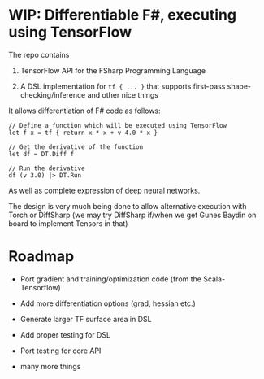 # WIP: Differentiable F#, executing using TensorFlow

The repo contains 

1.	TensorFlow API for the FSharp Programming Language

2.	A DSL implementation for `tf { ... }` that supports first-pass shape-checking/inference and other nice things

It allows differentiation of F# code as follows:

    // Define a function which will be executed using TensorFlow
    let f x = tf { return x * x + v 4.0 * x }

    // Get the derivative of the function
    let df = DT.Diff f

    // Run the derivative 
    df (v 3.0) |> DT.Run

As well as complete expression of deep neural networks.

The design is very much being done to allow alternative execution with Torch or DiffSharp (we may try DiffSharp if/when we get Gunes Baydin on board to implement Tensors in that)

# Roadmap

* Port gradient and training/optimization code (from the Scala-Tensorflow)

* Add more differentiation options (grad, hessian etc.)

* Generate larger TF surface area in DSL

* Add proper testing for DSL 

* Port testing for core API

* many more things

